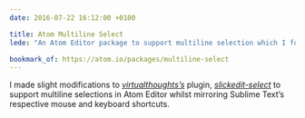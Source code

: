 ```yaml
---
date: 2016-07-22 16:12:00 +0100

title: Atom Multiline Select
lede: "An Atom Editor package to support multiline selection which I forked and modified to mimic Sublime Text's multiline selection technique."

bookmark_of: https://atom.io/packages/multiline-select
---
```


I made slight modifications to *[virtualthoughts’s](https://github.com/virtualthoughts)* plugin, *[slickedit-select](https://github.com/virtualthoughts/slickedit-select)* to support multiline selections in Atom Editor whilst mirroring Sublime Text’s respective mouse and keyboard shortcuts.
